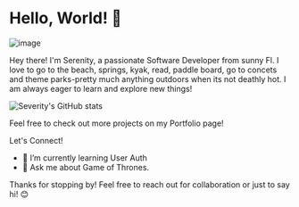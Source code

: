 

# Hello, World! 👋

![image](https://github.com/severity-codes/severity-codes/assets/122500980/0c308de9-e747-481e-a5ac-6c538f9b2bb4)




Hey there! I'm Serenity, a passionate Software Developer from sunny Fl. I love to go to the beach, springs, kyak, read, paddle board, go to concets and theme parks-pretty much anything outdoors when its not deathly hot. I am  always eager to learn and explore new things!

![Severity's GitHub stats](https://github-readme-stats.vercel.app/api?username=severity-codes&show_icons=true&theme=radical)



Feel free to check out more projects on my Portfolio page!

 Let's Connect!


- 🌱 I’m currently learning User Auth
- 💬 Ask me about Game of Thrones.



Thanks for stopping by! Feel free to reach out for collaboration or just to say hi! 😊
